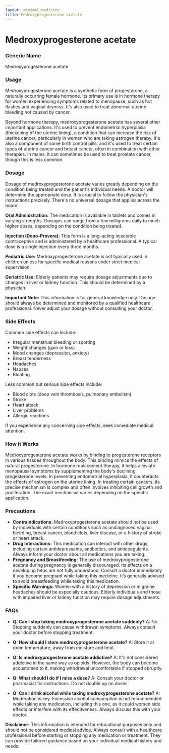 ```yaml
---
layout: minimal-medicine
title: Medroxyprogesterone acetate
---
```


# Medroxyprogesterone acetate
### Generic Name
Medroxyprogesterone acetate

### Usage
Medroxyprogesterone acetate is a synthetic form of progesterone, a naturally occurring female hormone.  Its primary use is in hormone therapy for women experiencing symptoms related to menopause, such as hot flashes and vaginal dryness. It's also used to treat abnormal uterine bleeding not caused by cancer.  

Beyond hormone therapy, medroxyprogesterone acetate has several other important applications. It's used to prevent endometrial hyperplasia (thickening of the uterine lining), a condition that can increase the risk of uterine cancer, particularly in women who are taking estrogen therapy.  It's also a component of some birth control pills, and it's used to treat certain types of uterine cancer and breast cancer, often in combination with other therapies. In males, it can sometimes be used to treat prostate cancer, though this is less common.


### Dosage

Dosage of medroxyprogesterone acetate varies greatly depending on the condition being treated and the patient's individual needs.  A doctor will determine the appropriate dose.  It is crucial to follow the physician's instructions precisely.  There's no universal dosage that applies across the board.

**Oral Administration:**  The medication is available in tablets and comes in varying strengths. Dosages can range from a few milligrams daily to much higher doses, depending on the condition being treated.

**Injection (Depo-Provera):** This form is a long-acting injectable contraceptive and is administered by a healthcare professional. A typical dose is a single injection every three months.


**Pediatric Use:** Medroxyprogesterone acetate is not typically used in children unless for specific medical reasons under strict medical supervision.


**Geriatric Use:**  Elderly patients may require dosage adjustments due to changes in liver or kidney function. This should be determined by a physician.

**Important Note:** This information is for general knowledge only.  Dosage should always be determined and monitored by a qualified healthcare professional.  Never adjust your dosage without consulting your doctor.



### Side Effects

Common side effects can include:

* Irregular menstrual bleeding or spotting
* Weight changes (gain or loss)
* Mood changes (depression, anxiety)
* Breast tenderness
* Headaches
* Nausea
* Bloating

Less common but serious side effects include:

* Blood clots (deep vein thrombosis, pulmonary embolism)
* Stroke
* Heart attack
* Liver problems
* Allergic reactions

If you experience any concerning side effects, seek immediate medical attention.


### How it Works

Medroxyprogesterone acetate works by binding to progesterone receptors in various tissues throughout the body. This binding mimics the effects of natural progesterone. In hormone replacement therapy, it helps alleviate menopausal symptoms by supplementing the body's declining progesterone levels. In preventing endometrial hyperplasia, it counteracts the effects of estrogen on the uterine lining. In treating certain cancers, its precise mechanism is complex and often involves inhibiting cell growth and proliferation.  The exact mechanism varies depending on the specific application.


### Precautions

* **Contraindications:** Medroxyprogesterone acetate should not be used by individuals with certain conditions such as undiagnosed vaginal bleeding, breast cancer, blood clots, liver disease, or a history of stroke or heart attack.
* **Drug Interactions:**  This medication can interact with other drugs, including certain antidepressants, antibiotics, and anticoagulants.  Always inform your doctor about all medications you are taking.
* **Pregnancy and Breastfeeding:** The use of medroxyprogesterone acetate during pregnancy is generally discouraged.  Its effects on a developing fetus are not fully understood. Consult a doctor immediately if you become pregnant while taking this medicine.  It’s generally advised to avoid breastfeeding while taking this medication.
* **Specific Warnings:**  Women with a history of depression or migraine headaches should be especially cautious.  Elderly individuals and those with impaired liver or kidney function may require dosage adjustments.



### FAQs

* **Q: Can I stop taking medroxyprogesterone acetate suddenly?** A:  No.  Stopping suddenly can cause withdrawal symptoms.  Always consult your doctor before stopping treatment.

* **Q: How should I store medroxyprogesterone acetate?** A: Store it at room temperature, away from moisture and heat.

* **Q: Is medroxyprogesterone acetate addictive?** A:  It's not considered addictive in the same way as opioids. However, the body can become accustomed to it, making withdrawal uncomfortable if stopped abruptly.

* **Q: What should I do if I miss a dose?** A:  Consult your doctor or pharmacist for instructions.  Do not double up on doses.

* **Q:  Can I drink alcohol while taking medroxyprogesterone acetate?** A:  Moderation is key. Excessive alcohol consumption is not recommended while taking any medication, including this one, as it could worsen side effects or interfere with its effectiveness. Always discuss this with your doctor.


**Disclaimer:**  This information is intended for educational purposes only and should not be considered medical advice. Always consult with a healthcare professional before starting or stopping any medication or treatment. They can provide tailored guidance based on your individual medical history and needs.
